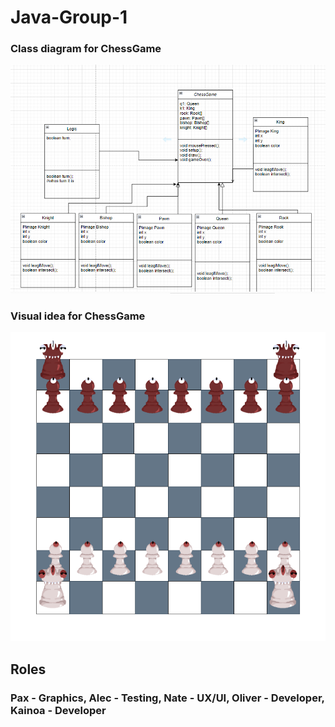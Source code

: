 # Java-Group-1

### Class diagram for ChessGame

![class diagram ChessGame](https://github.com/9620728/Java-Group-1/blob/main/Images/ChessGame.png?raw=true)

### Visual idea for ChessGame

![class diagram ChessGame](https://github.com/9620728/Java-Group-1/blob/main/Images/chess.drawio.png)

## Roles

### Pax - Graphics, Alec - Testing, Nate - UX/UI, Oliver - Developer, Kainoa - Developer
